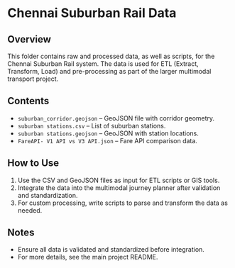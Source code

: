 # Chennai Suburban Rail Data

## Overview
This folder contains raw and processed data, as well as scripts, for the Chennai Suburban Rail system. The data is used for ETL (Extract, Transform, Load) and pre-processing as part of the larger multimodal transport project.

## Contents
- `suburban_corridor.geojson` – GeoJSON file with corridor geometry.
- `suburban stations.csv` – List of suburban stations.
- `suburban stations.geojson` – GeoJSON with station locations.
- `FareAPI- V1 API vs V3 API.json` – Fare API comparison data.

## How to Use
1. Use the CSV and GeoJSON files as input for ETL scripts or GIS tools.
2. Integrate the data into the multimodal journey planner after validation and standardization.
3. For custom processing, write scripts to parse and transform the data as needed.

## Notes
- Ensure all data is validated and standardized before integration.
- For more details, see the main project README. 
